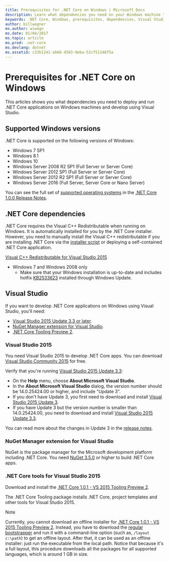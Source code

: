 ```yaml
---
title: Prerequisites for .NET Core on Windows | Microsoft Docs
description: Learn what dependencies you need on your Windows machine to develop and run .NET Core applications.
keywords: .NET Core, Windows, prerequisites, dependencies, Visual Studio
author: billwagner
ms.author: wiwagn
ms.date: 01/04/2017
ms.topic: article
ms.prod: .net-core
ms.devlang: dotnet
ms.assetid: c33b1241-ab66-4583-9eba-52cf51146f5a
---
```


# Prerequisites for .NET Core on Windows

This articles shows you what dependencies you need to deploy and run .NET Core applications on Windows machines and develop using Visual Studio.

## Supported Windows versions

.NET Core is supported on the following versions of Windows:

* Windows 7 SP1
* Windows 8.1
* Windows 10
* Windows Server 2008 R2 SP1 (Full Server or Server Core)
* Windows Server 2012 SP1 (Full Server or Server Core)
* Windows Server 2012 R2 SP1 (Full Server or Server Core)
* Windows Server 2016 (Full Server, Server Core or Nano Server)

You can see the full set of [supported operating systems](https://github.com/dotnet/core/blob/master/release-notes/1.0/1.0.0.md#rtm-platform-support) in the [.NET Core 1.0.0 Release Notes](https://github.com/dotnet/core/blob/master/release-notes/1.0/1.0.0.md).

## .NET Core dependencies

.NET Core requires the Visual C++ Redistributable when running on Windows. It is automatically installed for you by the .NET Core installer. However, you need to manually install the Visual C++ redistributable if you are installing .NET Core via the [installer script](https://docs.microsoft.com/en-us/dotnet/articles/core/tools/dotnet-install-script) or deploying a self-contained .NET Core application.

[Visual C++ Redistributable for Visual Studio 2015](https://www.microsoft.com/en-us/download/details.aspx?id=48145)

* Windows 7 and Windows 2008 only
    * Make sure that your Windows installation is up-to-date and includes hotfix [KB2533623](https://support.microsoft.com/en-us/kb/2533623) installed through Windows Update.

## Visual Studio

If you want to develop .NET Core applications on Windows using Visual Studio, you'll need:

* [Visual Studio 2015 Update 3.3 or later](#visual-studio-2015).
* [NuGet Manager extension for Visual Studio](#nuget-manager-extension-for-visual-studio).
* [.NET Core Tooling Preview 2](#net-core-tools-for-visual-studio-2015).

### Visual Studio 2015

You need Visual Studio 2015 to develop .NET Core apps. You can download [Visual Studio Community 2015](https://www.visualstudio.com/downloads/) for free. 

Verify that you're running [Visual Studio 2015 Update 3.3](https://msdn.microsoft.com/library/mt752379.aspx):

* On the **Help** menu, choose **About Microsoft Visual Studio**.
* In the **About Microsoft Visual Studio** dialog, the version number should be 14.0.25424.00 or higher, and include "Update 3".
* If you don't have Update 3, you first need to download and install [Visual Studio 2015 Update 3](https://www.visualstudio.com/news/releasenotes/vs2015-update3-vs).
* If you have Update 3 but the version number is smaller than 14.0.25424.00, you need to download and install [Visual Studio 2015 Update 3.3](https://msdn.microsoft.com/library/mt752379.aspx).

You can read more about the changes in Update 3 in the [release notes](https://www.visualstudio.com/news/releasenotes/vs2015-update3-vs).

### NuGet Manager extension for Visual Studio

NuGet is the package manager for the Microsoft development platform including .NET Core. You need [NuGet 3.5.0](https://dist.nuget.org/visualstudio-2015-vsix/v3.5.0-beta/NuGet.Tools.vsix) or higher to build .NET Core apps.

### .NET Core tools for Visual Studio 2015

Download and install the [.NET Core 1.0.1 - VS 2015 Tooling Preview 2][sdk]. 

The .NET Core Tooling package installs .NET Core, project templates and other tools for Visual Studio 2015.

> [!NOTE]
Currently, you cannot download an offline installer for [.NET Core 1.0.1 - VS 2015 Tooling Preview 2][sdk]. Instead, you have to download the [regular bootstrapper][sdk] and run it with a command-line option (such as, `/layout c:\path`) to get an offline layout. After that, it can be used as an offline installer: just run the executable from the local path. Notice that because it's a full layout, this procedure downloads all the packages for all supported languages, which is around 1 GB in size.

[sdk]: https://go.microsoft.com/fwlink/?LinkID=827546
